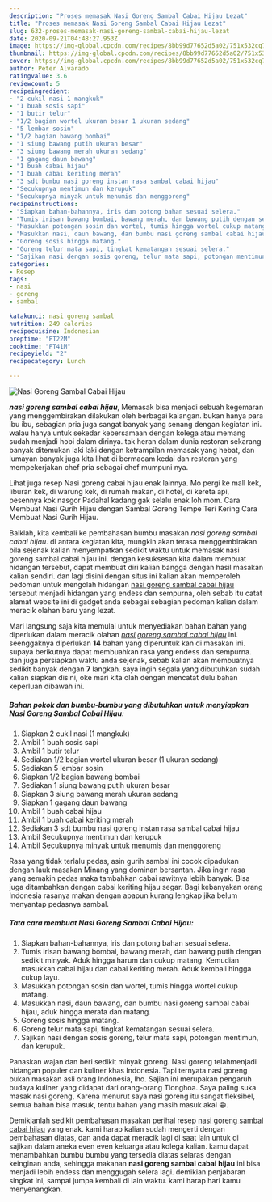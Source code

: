 ```yaml
---
description: "Proses memasak Nasi Goreng Sambal Cabai Hijau Lezat"
title: "Proses memasak Nasi Goreng Sambal Cabai Hijau Lezat"
slug: 632-proses-memasak-nasi-goreng-sambal-cabai-hijau-lezat
date: 2020-09-21T04:48:27.953Z
image: https://img-global.cpcdn.com/recipes/8bb99d77652d5a02/751x532cq70/nasi-goreng-sambal-cabai-hijau-foto-resep-utama.jpg
thumbnail: https://img-global.cpcdn.com/recipes/8bb99d77652d5a02/751x532cq70/nasi-goreng-sambal-cabai-hijau-foto-resep-utama.jpg
cover: https://img-global.cpcdn.com/recipes/8bb99d77652d5a02/751x532cq70/nasi-goreng-sambal-cabai-hijau-foto-resep-utama.jpg
author: Peter Alvarado
ratingvalue: 3.6
reviewcount: 5
recipeingredient:
- "2 cukil nasi 1 mangkuk"
- "1 buah sosis sapi"
- "1 butir telur"
- "1/2 bagian wortel ukuran besar 1 ukuran sedang"
- "5 lembar sosin"
- "1/2 bagian bawang bombai"
- "1 siung bawang putih ukuran besar"
- "3 siung bawang merah ukuran sedang"
- "1 gagang daun bawang"
- "1 buah cabai hijau"
- "1 buah cabai keriting merah"
- "3 sdt bumbu nasi goreng instan rasa sambal cabai hijau"
- "Secukupnya mentimun dan kerupuk"
- "Secukupnya minyak untuk menumis dan menggoreng"
recipeinstructions:
- "Siapkan bahan-bahannya, iris dan potong bahan sesuai selera."
- "Tumis irisan bawang bombai, bawang merah, dan bawang putih dengan sedikit minyak. Aduk hingga harum dan cukup matang. Kemudian masukkan cabai hijau dan cabai keriting merah. Aduk kembali hingga cukup layu."
- "Masukkan potongan sosin dan wortel, tumis hingga wortel cukup matang."
- "Masukkan nasi, daun bawang, dan bumbu nasi goreng sambal cabai hijau, aduk hingga merata dan matang."
- "Goreng sosis hingga matang."
- "Goreng telur mata sapi, tingkat kematangan sesuai selera."
- "Sajikan nasi dengan sosis goreng, telur mata sapi, potongan mentimun, dan kerupuk."
categories:
- Resep
tags:
- nasi
- goreng
- sambal

katakunci: nasi goreng sambal 
nutrition: 249 calories
recipecuisine: Indonesian
preptime: "PT22M"
cooktime: "PT41M"
recipeyield: "2"
recipecategory: Lunch

---
```



![Nasi Goreng Sambal Cabai Hijau](https://img-global.cpcdn.com/recipes/8bb99d77652d5a02/751x532cq70/nasi-goreng-sambal-cabai-hijau-foto-resep-utama.jpg)

<b><i>nasi goreng sambal cabai hijau</i></b>, Memasak bisa menjadi sebuah kegemaran yang menggembirakan dilakukan oleh berbagai kalangan. bukan hanya para ibu ibu, sebagian pria juga sangat banyak yang senang dengan kegiatan ini. walau hanya untuk sekedar kebersamaan dengan kolega atau memang sudah menjadi hobi dalam dirinya. tak heran dalam dunia restoran sekarang banyak ditemukan laki laki dengan ketrampilan memasak yang hebat, dan lumayan banyak juga kita lihat di bermacam kedai dan restoran yang mempekerjakan chef pria sebagai chef mumpuni nya.

Lihat juga resep Nasi goreng cabai hijau enak lainnya. Mo pergi ke mall kek, liburan kek, di warung kek, di rumah makan, di hotel, di kereta api, pesennya kok nasgor Padahal kadang gak selalu enak loh mom. Cara Membuat Nasi Gurih Hijau dengan Sambal Goreng Tempe Teri Kering Cara Membuat Nasi Gurih Hijau.

Baiklah, kita kembali ke pembahasan bumbu masakan <i>nasi goreng sambal cabai hijau</i>. di antara kegiatan kita, mungkin akan terasa menggembirakan bila sejenak kalian menyempatkan sedikit waktu untuk memasak nasi goreng sambal cabai hijau ini. dengan kesuksesan kita dalam membuat hidangan tersebut, dapat membuat diri kalian bangga dengan hasil masakan kalian sendiri. dan lagi disini dengan situs ini kalian akan memperoleh pedoman untuk mengolah hidangan <u>nasi goreng sambal cabai hijau</u> tersebut menjadi hidangan yang endess dan sempurna, oleh sebab itu catat alamat website ini di gadget anda sebagai sebagian pedoman kalian dalam meracik olahan baru yang lezat.


Mari langsung saja kita memulai untuk menyediakan bahan bahan yang diperlukan dalam meracik olahan <u><i>nasi goreng sambal cabai hijau</i></u> ini. seenggaknya diperlukan <b>14</b> bahan yang diperuntuk kan di masakan ini. supaya berikutnya dapat membuahkan rasa yang endess dan sempurna. dan juga persiapkan waktu anda sejenak, sebab kalian akan membuatnya sedikit banyak dengan <b>7</b> langkah. saya ingin segala yang dibutuhkan sudah kalian siapkan disini, oke mari kita olah dengan mencatat dulu bahan keperluan dibawah ini.

<!--inarticleads1-->

##### Bahan pokok dan bumbu-bumbu yang dibutuhkan untuk menyiapkan Nasi Goreng Sambal Cabai Hijau:

1. Siapkan 2 cukil nasi (1 mangkuk)
1. Ambil 1 buah sosis sapi
1. Ambil 1 butir telur
1. Sediakan 1/2 bagian wortel ukuran besar (1 ukuran sedang)
1. Sediakan 5 lembar sosin
1. Siapkan 1/2 bagian bawang bombai
1. Sediakan 1 siung bawang putih ukuran besar
1. Siapkan 3 siung bawang merah ukuran sedang
1. Siapkan 1 gagang daun bawang
1. Ambil 1 buah cabai hijau
1. Ambil 1 buah cabai keriting merah
1. Sediakan 3 sdt bumbu nasi goreng instan rasa sambal cabai hijau
1. Ambil Secukupnya mentimun dan kerupuk
1. Ambil Secukupnya minyak untuk menumis dan menggoreng


Rasa yang tidak terlalu pedas, asin gurih sambal ini cocok dipadukan dengan lauk masakan Minang yang dominan bersantan. Jika ingin rasa yang semakin pedas maka tambahkan cabai rawitnya lebih banyak. Bisa juga ditambahkan dengan cabai keriting hijau segar. Bagi kebanyakan orang Indonesia rasanya makan dengan apapun kurang lengkap jika belum menyantap pedasnya sambal. 

<!--inarticleads2-->

##### Tata cara membuat Nasi Goreng Sambal Cabai Hijau:

1. Siapkan bahan-bahannya, iris dan potong bahan sesuai selera.
1. Tumis irisan bawang bombai, bawang merah, dan bawang putih dengan sedikit minyak. Aduk hingga harum dan cukup matang. Kemudian masukkan cabai hijau dan cabai keriting merah. Aduk kembali hingga cukup layu.
1. Masukkan potongan sosin dan wortel, tumis hingga wortel cukup matang.
1. Masukkan nasi, daun bawang, dan bumbu nasi goreng sambal cabai hijau, aduk hingga merata dan matang.
1. Goreng sosis hingga matang.
1. Goreng telur mata sapi, tingkat kematangan sesuai selera.
1. Sajikan nasi dengan sosis goreng, telur mata sapi, potongan mentimun, dan kerupuk.


Panaskan wajan dan beri sedikit minyak goreng. Nasi goreng telahmenjadi hidangan populer dan kuliner khas Indonesia. Tapi ternyata nasi goreng bukan masakan asli orang Indonesia, lho. Sajian ini merupakan pengaruh budaya kuliner yang didapat dari orang-orang Tionghoa. Saya paling suka masak nasi goreng, Karena menurut saya nasi goreng itu sangat fleksibel, semua bahan bisa masuk, tentu bahan yang masih masuk akal 😁. 

Demikianlah sedikit pembahasan masakan perihal resep <u>nasi goreng sambal cabai hijau</u> yang enak. kami harap kalian sudah mengerti dengan pembahasan diatas, dan anda dapat meracik lagi di saat lain untuk di sajikan dalam aneka even even keluarga atau kolega kalian. kamu dapat menambahkan bumbu bumbu yang tersedia diatas selaras dengan keinginan anda, sehingga makanan <b>nasi goreng sambal cabai hijau</b> ini bisa menjadi lebih endess dan menggugah selera lagi. demikian penjabaran singkat ini, sampai jumpa kembali di lain waktu. kami harap hari kamu menyenangkan.
